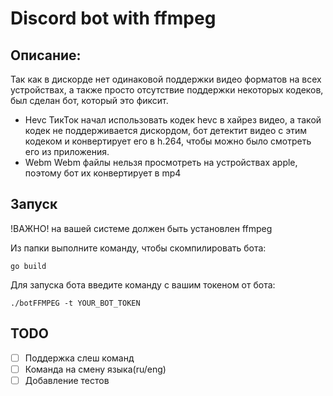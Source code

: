 # Discord bot with ffmpeg

## Описание:
Так как в дискорде нет одинаковой поддержки видео форматов на всех устройствах, а также просто отсутствие поддержки некоторых кодеков, был сделан бот, который это фиксит.
- Hevc
ТикТок начал использовать кодек hevc в хайрез видео, а такой кодек не поддерживается дискордом, бот детектит видео с этим кодеком и конвертирует его в h.264, чтобы можно было смотреть его из приложения.
- Webm
Webm файлы нельзя просмотреть на устройствах apple, поэтому бот их конвертирует в mp4


## Запуск

!ВАЖНО! на вашей системе должен быть установлен ffmpeg

Из папки выполните команду, чтобы скомпилировать бота:
```
go build
```
Для запуска бота введите команду с вашим токеном от бота:
```
./botFFMPEG -t YOUR_BOT_TOKEN
```

## TODO

- [ ] Поддержка слеш команд
- [ ] Команда на смену языка(ru/eng)
- [ ] Добавление тестов
